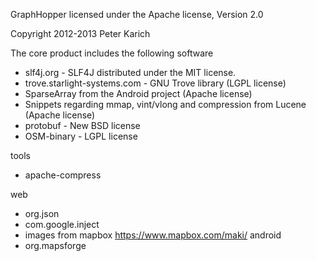 GraphHopper licensed under the Apache license, Version 2.0

Copyright 2012-2013 Peter Karich

The core product includes the following software
 * slf4j.org - SLF4J distributed under the MIT license. 
 * trove.starlight-systems.com - GNU Trove library (LGPL license)
 * SparseArray from the Android project (Apache license)
 * Snippets regarding mmap, vint/vlong and compression from Lucene (Apache license)
 * protobuf - New BSD license
 * OSM-binary - LGPL license

tools
 * apache-compress

web
 * org.json
 * com.google.inject
 * images from mapbox https://www.mapbox.com/maki/
android
 * org.mapsforge
